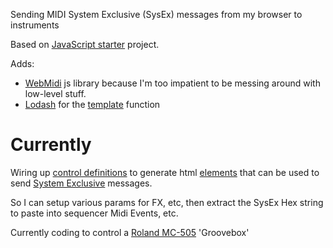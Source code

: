 Sending MIDI System Exclusive (SysEx) messages from my browser to instruments

Based on [JavaScript starter](https://github.com/glenpike/javascript-starter) project.

Adds:

- [WebMidi](https://github.com/djipco/webmidi) js library because I'm too impatient to be messing around with low-level stuff.
- [Lodash](https://lodash.com/) for the [template](https://lodash.com/docs/4.17.15#template) function

# Currently

Wiring up [control definitions](./src/controls.js) to generate html [elements](./src/elements.js) that can be used to send [System Exclusive](https://www.midi.org/specifications-old/item/table-4-universal-system-exclusive-messages) messages.

So I can setup various params for FX, etc, then extract the SysEx Hex string to paste into sequencer Midi Events, etc.

Currently coding to control a [Roland MC-505](https://en.wikipedia.org/wiki/Roland_MC-505) 'Groovebox'
